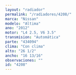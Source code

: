 ```yaml
---
layout: "radiador"
permalink: "/radiadores/4208/"
marca: "Nissan"
modelo: "Altima"
ano: "2012"
motor: "L4 2.5, V6 3.5"
transmision: "Automática"
parte: "434094"
clima: "Con clima"
alto: "26 1/2"
ancho: "16 13/16"
observaciones: ""
id: "4208"
---
```


